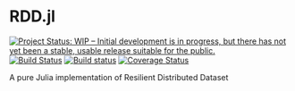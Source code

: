 # RDD.jl

[![Project Status: WIP – Initial development is in progress, but there has not yet been a stable, usable release suitable for the public.](https://www.repostatus.org/badges/latest/wip.svg)](https://www.repostatus.org/#wip)
[![Build Status](https://travis-ci.com/stomybexy/RDD.jl.svg?branch=master)](https://travis-ci.com/stomybexy/RDD.jl)
[![Build status](https://ci.appveyor.com/api/projects/status/7q9xnbe411uxj3fd/branch/master?svg=true)](https://ci.appveyor.com/project/stomybexy/rdd-jl/branch/master)
[![Coverage Status](https://coveralls.io/repos/github/stomybexy/RDD.jl/badge.svg?branch=master)](https://coveralls.io/github/stomybexy/RDD.jl?branch=master)

A pure Julia implementation of Resilient Distributed Dataset

